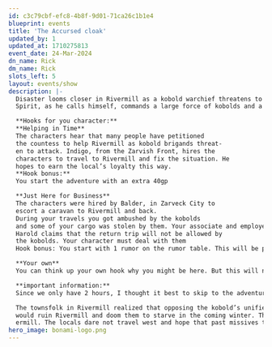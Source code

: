 ```yaml
---
id: c3c79cbf-efc8-4b8f-9d01-71ca26c1b1e4
blueprint: events
title: 'The Accursed cloak'
updated_by: 1
updated_at: 1710275813
event_date: 24-Mar-2024
dn_name: Rick
dm_name: Rick
slots_left: 5
layout: events/show
description: |-
  Disaster looms closer in Rivermill as a kobold warchief threatens to attack. Gulduk, the Fire
  Spirit, as he calls himself, commands a large force of kobolds and a few masterless brigands. After the townsfolk of Rivermill refused to comply with the ruinous commands, Gulduk ordered his forces to barricade all roads and force the town to acquiesce. The locals dare not travel west and hope that letters sent to the countess are answered soon. They are at Gulduk’s mercy unless someone swoops in to help.

  **Hooks for you character:**
  **Helping in Time**
  The characters hear that many people have petitioned
  the countess to help Rivermill as kobold brigands threat-
  en to attack. Indigo, from the Zarvish Front, hires the
  characters to travel to Rivermill and fix the situation. He
  hopes to earn the local’s loyalty this way.
  **Hook bonus:**
  You start the adventure with an extra 40gp

  **Just Here for Business**
  The characters were hired by Balder, in Zarveck City to
  escort a caravan to Rivermill and back. 
  During your travels you got ambushed by the kobolds 
  and some of your cargo was stolen by them. Your associate and employee of Balder,
  Harold claims that the return trip will not be allowed by
  the kobolds. Your character must deal with them
  Hook bonus: You start with 1 rumor on the rumor table. This will be provided at the start of the adventure. (Rumors will help with the adventure in someway) 

  **Your own**
  You can think up your own hook why you might be here. But this will not grant any bonus for the start of the adventure.

  **important information:**
  Since we only have 2 hours, I thought it best to skip to the adventuring part of the adventure. Because of this, your characters have already talked to the locals and this is what they have learned:

  The townsfolk in Rivermill realized that opposing the kobold’s unified clan was beyond the scope of what the few local guards could do. Gulduk sent a messenger demanding a harsh payment in gold coins and dry meat. Sustaining this tribute for as few as 3 months
  would ruin Rivermill and doom them to starve in the coming winter. The locals have tried to stall Gulduk by alluding to slow town councils and their inability to decide so promptly. Alas, Gulduk’s patience is running thin. Kobold scouts now patrol the few roads in and out of Riv-
  ermill. The locals dare not travel west and hope that past missives to the countess are answered soon. They are at Gulduk’s mercy unless someone swoops in to help.
hero_image: bonami-logo.png
---
```

